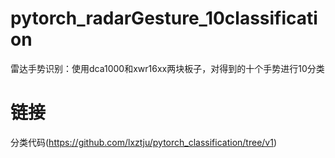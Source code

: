 # pytorch_radarGesture_10classification

雷达手势识别：使用dca1000和xwr16xx两块板子，对得到的十个手势进行10分类

# 链接
分类代码(https://github.com/lxztju/pytorch_classification/tree/v1)
